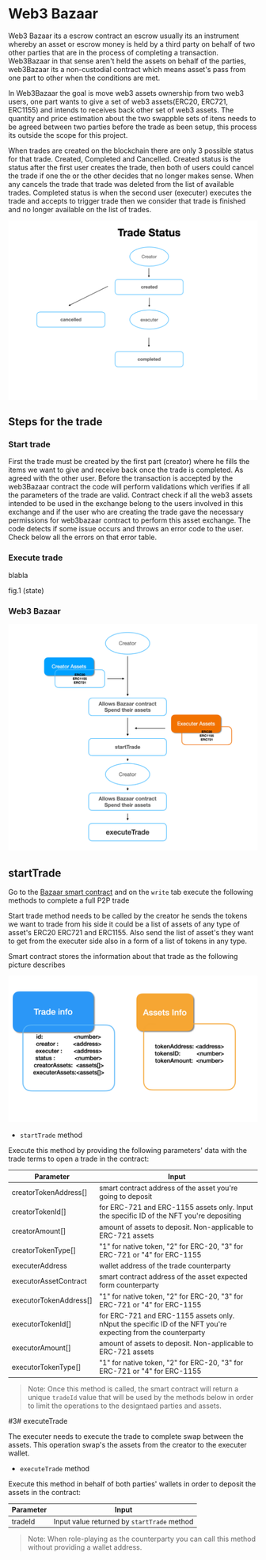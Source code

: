 # Web3 Bazaar 


Web3 Bazaar its a escrow contract an escrow usually its an instrument whereby an asset or escrow money is held by a third party on behalf of two other parties that are in the process of completing a transaction. Web3Bazaar in that sense aren't held the assets on behalf of the parties, web3Bazaar its a non-custodial contract which means asset's pass from one part to other when the conditions are met.

In Web3Bazaar the goal is move web3 assets ownership from two web3 users, one part wants to give a set of web3 assets(ERC20, ERC721, ERC1155) 
and intends to receives back other set of web3 assets. The quantity and price estimation about the two swappble sets of itens needs to be agreed between two parties before the trade as been setup, this process its outside the scope for this project.

When trades are created on the blockchain there are only 3 possible status for that trade. Created, Completed and Cancelled. Created status is the status after the first user creates the trade, then both of users could cancel the trade if one the or the other decides that no longer makes sense. When any cancels the trade that trade was deleted from the list of available trades. Completed status is when the second user (executer) executes the trade and accepts to trigger trade then we consider that trade is finished and no longer available on the list of trades.


![this screenshot](/assets/trade_status.png)



## Steps for the trade 

### Start trade

First the trade must be created by the first part (creator) where he fills the items we want to give and receive back once the trade is completed. As agreed with the other user. Before the transaction is accepted by the web3Bazaar contract the code will perform validations which verifies if all the parameters of the trade are valid. Contract check if all the web3 assets intended to be used in the exchange belong to the users involved in this exchange and if the user who are creating the trade gave the necessary permissions for web3bazaar contract to perform this asset exchange. The code detects if some issue occurs and throws an error code to the user. Check below all the errors on that error table.

### Execute trade







blabla

fig.1 (state)


### Web3 Bazaar

![this screenshot](/assets/trade_flow.png)




## startTrade

Go to the [Bazaar smart contract](https://mumbai.polygonscan.com/address/0x3ca48686212af897019a8e89140e64e8f2cc2f30) and on the `write` tab execute the following methods to complete a full P2P trade

Start trade method needs to be called by the creator he sends the tokens we want to trade from his side it could be a list of assets of any type of asset's ERC20 ERC721 and ERC1155. Also send the list of asset's they want to get from the executer side also in a form of a list of tokens in any type. 

Smart contract stores the information about that trade as the following picture describes

![this screenshot](/assets/trades-image.png)

- `startTrade` method

Execute this method by providing the following parameters' data with the trade terms to open a trade in the contract:

| Parameter    | Input  |
| ---          | ---        |
| creatorTokenAddress[]  | smart contract address of the asset you're going to deposit|
| creatorTokenId[]     | for ERC-721 and ERC-1155 assets only. Input the specific ID of the NFT you're depositing |
| creatorAmount[]      | amount of assets to deposit. Non-applicable to ERC-721 assets |
| creatorTokenType[]   | "1" for native token, "2" for ERC-20, "3" for ERC-721 or "4" for ERC-1155 |
| executerAddress      | wallet address of the trade counterparty|
| executorAssetContract    | smart contract address of the asset expected form counterparty|
| executorTokenAddress[]    | "1" for native token, "2" for ERC-20, "3" for ERC-721 or "4" for ERC-1155|
| executorTokenId[]    | for ERC-721 and ERC-1155 assets only. nNput the specific ID of the NFT you're expecting from the counterparty|
| executorAmount[]      | amount of assets to deposit. Non-applicable to ERC-721 assets|
| executorTokenType[]      | "1" for native token, "2" for ERC-20, "3" for ERC-721 or "4" for ERC-1155|

>Note: Once this method is called, the smart contract will return a unique `tradeId` value that will be used by the methods below in order to limit the operations to the designtaed parties and assets.

#3# executeTrade

The executer needs to execute the trade to complete swap between the assets. This operation swap's the assets from the creator to the executer wallet. 

- `executeTrade` method

Execute this method in behalf of both parties' wallets in order to deposit the assets in the contract:

| Parameter     | Input |
| ---      | ---       |
| tradeId  | Input value returned by `startTrade` method|

>Note: When role-playing as the counterparty you can call this method without providing a wallet address. 
>







